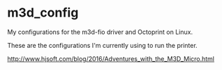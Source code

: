 # m3d_config
My configurations for the m3d-fio driver and Octoprint on Linux.

These are the configurations I'm currently using to run the printer.

http://www.hjsoft.com/blog/2016/Adventures_with_the_M3D_Micro.html
